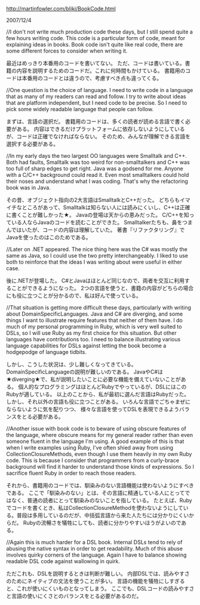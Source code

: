 http://martinfowler.com/bliki/BookCode.html

2007/12/4

//I don't not write much production code these days, but I still spend quite a few hours writing code. This code is a particular form of code, meant for explaining ideas in books. Book code isn't quite like real code, there are some different forces to consider when writing it.

最近はめっきり本番用のコードを書いてない。
ただ、コードは書いている。書籍の内容を説明するためのコードだ。これに何時間もかけている。
書籍用のコードは本番用のコードとは違うので、考慮すべき点も違ってくる。

//One question is the choice of language. I need to write code in a language that as many of my readers can read and follow. I try to write about ideas that are platform independent, but I need code to be precise. So I need to pick some widely readable language that people can follow.

まずは、言語の選択だ。
書籍用のコードは、多くの読者が読める言語で書く必要がある。
内容はできるだけプラットフォームに依存しないようにしているが、コードは正確でなければならない。
そのため、みんなが理解できる言語を選択する必要がある。

//In my early days the two largest OO languages were Smalltalk and C++. Both had faults, Smalltalk was too weird for non-smalltalkers and C++ was too full of sharp edges to get right. Java was a godsend for me. Anyone with a C/C++ background could read it. Even most smalltalkers could hold their noses and understand what I was coding. That's why the refactoring book was in Java.

その昔、オブジェクト指向の2大言語はSmalltalkとC++だった。
どちらもイマイチなところがあって、Smalltalkは知らない人には読みにくいし、C++は正確に書くことが難しかった★。
Javaの登場は天からの恵みだった。
C/C++を知っている人ならJavaのコードを読むことができた。
Smalltalkerたちも、鼻をつまんではいたが、コードの内容は理解していた。
著書『リファクタリング』でJavaを使ったのはこのためである。

//Later on .NET appeared. The nice thing here was the C# was mostly the same as Java, so I could use the two pretty interchangeably. I liked to use both to reinforce that the ideas I was writing about were useful in either case.

後に.NETが登場した。
C#とJavaはほとんど同じなので、両者を交互に利用することができるようになった。
2つの言語を使うと、書籍の内容がどちらの場合にも役に立つことが分かるので、私は好んで使っている。

//That situation is getting more difficult these days, particularly with writing about DomainSpecificLanguages. Java and C# are diverging, and some things I want to illustrate require features that neither of them have. I do much of my personal programming in Ruby, which is very well suited to DSLs, so I will use Ruby as my first choice for this situation. But other languages have contributions too. I need to balance illustrating various language capabilities for DSLs against letting the book become a hodgepodge of language tidbits.

しかし、こうした状況は、少し難しくなってきている。
DomainSpecificLanguageの説明が難しいのである。
JavaやC#は★diverging★で、私が説明したいことに必要な機能を備えていないことがある。
個人的なプログラミングはほとんどRubyでやっているが、DSLにはこのRubyが適している。
以上のことから、私が最初に選んだ言語はRubyだった。
しかし、それ以外の言語も役に立つことがある。
いろんな言語でごちゃまぜにならないように気を配りつつ、
様々な言語を使ってDSLを表現できるようバランスをとる必要がある。

//Another issue with book code is to beware of using obscure features of the language, where obscure means for my general reader rather than even someone fluent in the language I'm using. A good example of this is that when I write examples using Ruby, I've often shied away from using CollectionClosureMethods, even though I use them heavily in my own Ruby code. This is because I consider that programmers from a curly-brace background will find it harder to understand those kinds of expressions. So I sacrifice fluent Ruby in order to reach those readers.

それから、書籍用のコードでは、馴染みのない言語機能は使わないようにすべきである。
ここで「馴染みのない」とは、その言語に精通している人にとってではなく、普通の読者にとって馴染みのないことを指している。
たとえば、Rubyでコードを書くとき、私はCollectionClosureMethodを使わないようにしている。普段は多用しているのだが、中括弧言語から来た人たちには分かりにくいからだ。
Rubyの流暢さを犠牲にしても、読者に分かりやすいほうがよいのである。

//Again this is much harder for a DSL book. Internal DSLs tend to rely of abusing the native syntax in order to get readability. Much of this abuse involves quirky corners of the language. Again I have to balance showing readable DSL code against wallowing in quirk.

ただこれも、DSLを説明するときは判断が難しい。
内部DSLでは、読みやすさのためにネイティブの文法を使うことが多い。
言語の機能を犠牲にしすぎると、これが使いにくいものとなってしまう。
ここでも、DSLコードの読みやすさと言語の使いにくさとのバランスをとる必要があるのだ。
